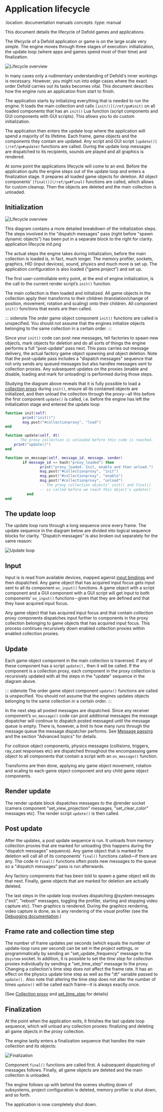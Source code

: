 Application lifecycle
=====================
:location: documentation manuals concepts
:type: manual

This document details the lifecycle of Defold games and applications.

The lifecycle of a Defold application or game is on the large scale very simple. The engine moves through three stages of execution: initialization, the update loop (where apps and games spend most of their time) and finalization.

![Lifecycle overview](images/application_lifecycle/application_lifecycle_overview.png)

In many cases only a rudimentary understanding of Defold's inner workings is necessary. However, you might run into edge cases where the exact order Defold carries out its tasks becomes vital. This document describes how the engine runs an application from start to finish.

The application starts by initializing everything that is needed to run the engine. It loads the main collection and calls `[init()](/ref/go#init)` on all loaded components that has an `init()` Lua function (script components and GUI components with GUI scripts). This allows you to do custom initialization.

The application then enters the update loop where the application will spend a majority of its lifetime. Each frame, game objects and the components they contain are updated. Any script and GUI script `[update()](/ref/go#update)` functions are called. During the update loop messages are dispatched to its recipients, sounds are played and all graphics is rendered.

At some point the applications lifecycle will come to an end. Before the application quits the engine steps out of the update loop and enters a finalization stage. It prepares all loaded game objects for deletion. All object components’ `[final()](/ref/go#final)` functions are called, which allows for custom cleanup. Then the objects are deleted and the main collection is unloaded.

## Initialization

![Lifecycle overview](images/application_lifecycle/application_lifecycle_init.png)

This diagram contains a more detailed breakdown of the initialization steps. The steps involved in the "dispatch messages" pass (right before "spawn dynamic objects") has been put in a separate block to the right for clarity. application lifecycle init.png

The actual steps the engine takes during initialization, before the main collection is loaded is, in fact, much longer. The memory profiler, sockets, graphics, HID (input devices), sound, physics and much more is set up. The application configuration is also loaded ("game.project") and set up.

The first user-controllable entry point, at the end of engine initialization, is the call to the current render script’s `init()` function.

The main collection is then loaded and initialized. All game objects in the collection apply their transforms to their children (translation/change of position, movement, rotation and scaling) onto their children. All component `init()` functions that exists are then called.

::: sidenote
The order game object component `init()` functions are called is unspecified. You should not assume that the engines initialize objects belonging to the same collection in a certain order.
:::

Since your `init()` code can post new messages, tell factories to spawn new objects, mark objects for deletion and do all sorts of things the engine performs a full "post-update" pass next. This pass carries out message delivery, the actual factory game object spawning and object deletion. Note that the post-update pass includes a  "dispatch messages" sequence that not only sends any queued messages but also handles messages sent to collection proxies. Any subsequent updates on the proxies (enable and disable, loading and mark for unloading) is performed during those steps.

Studying the diagram above reveals that it is fully possible to load a [collection proxy](/manuals/collection-proxy) during `init()`, ensure all its contained objects are initialized, and then unload the collection through the proxy--all this before the first component `update()` is called, i.e. before the engine has left the initialization stage and entered the update loop:

```lua
function init(self)
        print("init()")
        msg.post("#collectionproxy", "load")
end

function update(self, dt)
    -- The proxy collection is unloaded before this code is reached.
    print("update()")
end

function on_message(self, message_id, message, sender)
        if message_id == hash("proxy_loaded") then
                print("proxy_loaded. Init, enable and then unload.")
                msg.post("#collectionproxy", "init")
                msg.post("#collectionproxy", "enable")
                msg.post("#collectionproxy", "unload")
                -- The proxy collection objects’ init() and final()
                -- is called before we reach this object’s update()
          end
end
```

## The update loop

The update loop runs through a long sequence once every frame. The update sequence in the diagram below are divided into logical sequence blocks for clarity. "Dispatch messages" is also broken out separately for the same reason:

![Update loop](images/application_lifecycle/application_lifecycle_update.png)

## Input

Input is is read from available devices, mapped against [input bindings](/manuals/input) and then dispatched. Any game object that has acquired input focus gets input sent to all its component `on_input()` functions. A game object with a script component and a GUI component with a GUI script will get input to both components’ `on_input()` functions--given that they are defined and that they have acquired input focus.

Any game object that has acquired input focus and that contain collection proxy components dispatches input further to components in the proxy collection belonging to game objects that has acquired input focus. This process continues recursively down enabled collection proxies within enabled collection proxies.

## Update

Each game object component in the main collection is traversed. If any of these component has a script `update(),` then it will be called. If the component is a collection proxy, each component in the proxy collection is recursively updated with all the steps in the "update" sequence in the diagram above.

::: sidenote
The order game object component `update()` functions are called is unspecified. You should not assume that the engines updates objects belonging to the same collection in a certain order.
:::

In the next step all posted messages are dispatched. Since any receiver component’s `on_message()` code can post additional messages the message dispatcher will continue to dispatch posted messaged until the message queue is empty. There is, however, a limit to how many runs through the message queue the message dispatcher performs. See [Message passing](/manuals/message-passing) and the section "Advanced topics" for details.

For collision object components, physics messages (collisions, triggers, ray_cast responses etc) are dispatched throughout the encompassing game object to all components that contain a script with an `on_message()` function.

Transforms are then done, applying any game object movement, rotation and scaling to each game object component and any child game object components.

## Render update

The render update block dispatches messages to the @render socket (camera component "set_view_projection" messages, "set_clear_color" messages etc). The render script `update()` is then called.

## Post update

After the updates, a post update sequence is run. It unloads from memory collection proxies that are marked for unloading (this happens during the "dispatch messages" sequence). Any game object that is marked for deletion will call all of its components’ `final()` functions called—if there are any. The code in `final()` functions often posts new messages to the queue so a "dispatch messages" pass is run afterwards.

Any factory components that has been told to spawn a game object will do that next. Finally, game objects that are marked for deletion are actually deleted.

The last steps in the update loop involves dispatching @system messages ("exit", "reboot" messages, toggling the profiler, starting and stopping video capture etc). Then graphics is rendered. During the graphics rendering, video capture is done, as is any rendering of the visual profiler (see the [Debugging documentation](/manuals/debugging).)

## Frame rate and collection time step

The number of frame updates per seconds (which equals the number of update-loop runs per second) can be set in the project settings, or programmatically by sending an "set_update_frequency" message to the `@system` socket. In addition, it is possible to set the _time step_ for collection proxies individually by sending a "set_time_step" message to the proxy. Changing a collection's time step does not affect the frame rate. It has an effect on the physics update time step as well as the "dt" variable passed to `update().` Also note that altering the time step does not alter the number of times `update()` will be called each frame--it is always exactly once.

(See [Collection proxy](/manuals/collection-proxy) and [set_time_step](/ref/collection-proxy#set_time_step) for details)

## Finalization

At the point when the application exits, it finishes the last update loop sequence, which will unload any collection proxies: finalizing and deleting all game objects in the proxy collection.

The engine lastly enters a finalization sequence that handles the main collection and its objects:

![Finalization](images/application_lifecycle/application_lifecycle_final.png)

Component `final()` functions are called first. A subsequent dispatching of messages follows. Finally, all game objects are deleted and the main collection is unloaded.

The engine follows up with behind the scenes shutting down of subsystems, project configuration is deleted, memory profiler is shut down, and so forth.

The application is now completely shut down.

